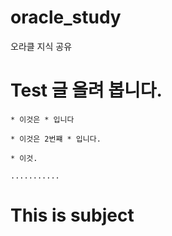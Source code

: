 # oracle_study

 오라클 지식 공유
# Test 글 올려 봅니다.

    * 이것은 * 입니다

    * 이것은 2번쨰 * 입니다.

    * 이것.    

    ...........

# This is subject

